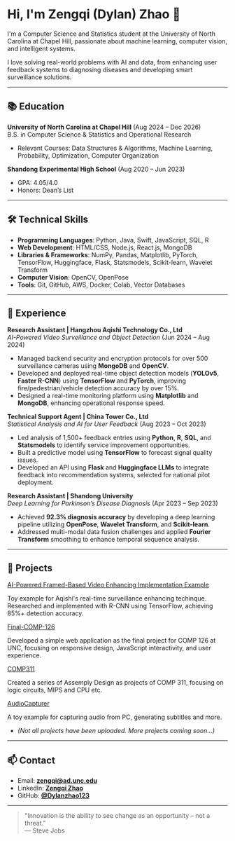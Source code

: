# Hi, I'm Zengqi (Dylan) Zhao 👋

I'm a Computer Science and Statistics student at the University of North Carolina at Chapel Hill, passionate about machine learning, computer vision, and intelligent systems.

I love solving real-world problems with AI and data, from enhancing user feedback systems to diagnosing diseases and developing smart surveillance solutions.

---

## 📚 Education

**University of North Carolina at Chapel Hill** (Aug 2024 – Dec 2026)  
B.S. in Computer Science & Statistics and Operational Research  
- Relevant Courses: Data Structures & Algorithms, Machine Learning, Probability, Optimization, Computer Organization

**Shandong Experimental High School** (Aug 2020 – Jun 2023)  
- GPA: 4.05/4.0  
- Honors: Dean’s List

---

## 🛠️ Technical Skills

- **Programming Languages**: Python, Java, Swift, JavaScript, SQL, R
- **Web Development**: HTML/CSS, Node.js, React.js, MongoDB
- **Libraries & Frameworks**: NumPy, Pandas, Matplotlib, PyTorch, TensorFlow, Huggingface, Flask, Statsmodels, Scikit-learn, Wavelet Transform
- **Computer Vision**: OpenCV, OpenPose
- **Tools**: Git, GitHub, AWS, Docker, Colab, Vector Databases

---

## 💼 Experience

**Research Assistant | Hangzhou Aqishi Technology Co., Ltd**  
*AI-Powered Video Surveillance and Object Detection* (Jun 2024 – Aug 2024)  
- Managed backend security and encryption protocols for over 500 surveillance cameras using **MongoDB** and **OpenCV**.
- Developed and deployed real-time object detection models (**YOLOv5**, **Faster R-CNN**) using **TensorFlow** and **PyTorch**, improving fire/pedestrian/vehicle detection accuracy by over 15%.
- Designed a real-time monitoring platform using **Matplotlib** and **MongoDB**, enhancing operational response speed.

**Technical Support Agent | China Tower Co., Ltd**  
*Statistical Analysis and AI for User Feedback* (Aug 2023 – Oct 2023)  
- Led analysis of 1,500+ feedback entries using **Python**, **R**, **SQL**, and **Statsmodels** to identify service improvement opportunities.
- Built a predictive model using **TensorFlow** to forecast signal quality issues.
- Developed an API using **Flask** and **Huggingface LLMs** to integrate feedback into recommendation systems, selected for national pilot deployment.

**Research Assistant | Shandong University**  
*Deep Learning for Parkinson’s Disease Diagnosis* (Apr 2023 – Sep 2023)  
- Achieved **92.3% diagnosis accuracy** by developing a deep learning pipeline utilizing **OpenPose**, **Wavelet Transform**, and **Scikit-learn**.
- Addressed multi-modal data fusion challenges and applied **Fourier Transform** smoothing to enhance temporal sequence analysis.

---

## 🚀 Projects

[AI-Powered Framed-Based Video Enhancing Implementation Example](https://github.com/DylanZhao123/ai-video-surveillance) 

Toy example for Aqishi's real-time surveillance enhancing techinque. Researched and implemented with R-CNN using TensorFlow, achieving 85%+ detection accuracy.


[Final-COMP-126](https://github.com/ArchieSteph/Final-COMP-126)

Developed a simple web application as the final project for COMP 126 at UNC, focusing on responsive design, JavaScript interactivity, and user experience.

[COMP311](https://github.com/DylanZhao123/Logic-Circuit-Design-Practice)

Created a series of Assemply Design as projects of COMP 311, focusing on logic circuits, MIPS and CPU etc. 


[AudioCapturer](https://github.com/DylanZhao123/AudioCapturer)

A toy example for capturing audio from PC, generating subtitles and more.

- *(Not all projects have been uploaded. More projects coming soon...)*
---

## 📫 Contact

- Email: **zengqi@ad.unc.edu**
- LinkedIn: [**Zengqi Zhao**](https://www.linkedin.com/in/zengqi-zhao-4538462b8/)
- GitHub: [**@Dylanzhao123**](https://github.com/Dylanzhao123)

---

> "Innovation is the ability to see change as an opportunity – not a threat."  
> — Steve Jobs


